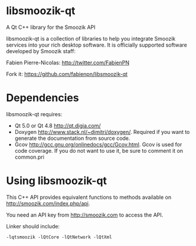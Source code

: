 libsmoozik-qt
=============

A Qt C++ library for the Smoozik API

libsmoozik-qt is a collection of libraries to help you integrate Smoozik services
into your rich desktop software. It is officially supported software developed
by Smoozik staff:

Fabien Pierre-Nicolas: http://twitter.com/FabienPN

Fork it: https://github.com/fabienpn/libsmoozik-qt

# Dependencies

libsmoozik-qt requires:

* Qt 5.0 or Qt 4.8 http://qt.digia.com/
* Doxygen http://www.stack.nl/~dimitri/doxygen/. Required if you want to generate the documentation from source code.
* Gcov http://gcc.gnu.org/onlinedocs/gcc/Gcov.html. Gcov is used for code coverage. If you do not want to use it, be sure to comment it on common.pri

# Using libsmoozik-qt

This C++ API provides equivalent functions to methods available on http://smoozik.com/index.php/api.

You need an API key from http://smoozik.com to access the API.

Linker should include:

    -lqtsmoozik -lQtCore -lQtNetwork -lQtXml

